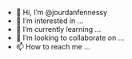 - 👋 Hi, I’m @jourdanfennessy
- 👀 I’m interested in ...
- 🌱 I’m currently learning ...
- 💞️ I’m looking to collaborate on ...
- 📫 How to reach me ...

<!---
jourdanfennessy/jourdanfennessy is a ✨ special ✨ repository because its `README.md` (this file) appears on your GitHub profile.
You can click the Preview link to take a look at your changes.
--->
